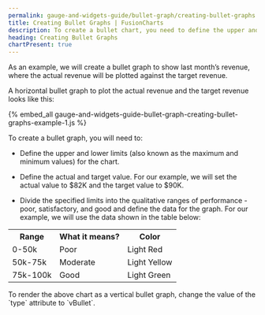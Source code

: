 ```yaml
---
permalink: gauge-and-widgets-guide/bullet-graph/creating-bullet-graphs.html
title: Creating Bullet Graphs | FusionCharts
description: To create a bullet chart, you need to define the upper and lower limits for the chart and the actual and target value.
heading: Creating Bullet Graphs
chartPresent: true
---
```


As an example, we will create a bullet graph to show last month’s revenue, where the actual revenue will be plotted against the target revenue.

A horizontal bullet graph to plot the actual revenue and the target revenue looks like this:

{% embed_all gauge-and-widgets-guide-bullet-graph-creating-bullet-graphs-example-1.js %}

To create a bullet graph, you will need to:

* Define the upper and lower limits (also known as the maximum and minimum values) for the chart.

* Define the actual and target value. For our example, we will set the actual value to $82K and the target value to $90K.

* Divide the specified limits into the qualitative ranges of performance - poor, satisfactory, and good and define the data for the graph. For our example, we will use the data shown in the table below:

<table>
  <tr>
    <th>Range</th>
    <th>What it means?</th>
    <th>Color</th>
  </tr>
  <tr>
    <td>0-50k</td>
    <td>Poor</td>
    <td>Light Red</td>
  </tr>
  <tr>
    <td>50k-75k</td>
    <td>Moderate</td>
    <td>Light Yellow</td>
  </tr>
  <tr>
    <td>75k-100k</td>
    <td>Good</td>
    <td>Light Green</td>
  </tr>
</table>


<p class="text-info"> To render the above chart as a vertical bullet graph, change the value of the `type` attribute to `vBullet`. </p>